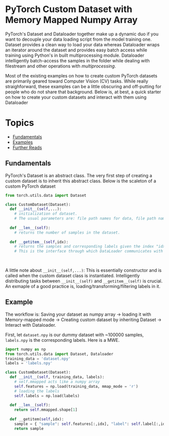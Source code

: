 # PyTorch Custom Dataset with Memory Mapped Numpy Array #

PyTorch's Dataset and Dataloader together make up a dynamic duo if you want to decouple your data loading script from the model training one. Dataset provides a clean way to load your data whereas Dataloader wraps an iterator around the dataset and provides easy batch access while training using Python's in built multiprocessing module. Dataloader intelligently batch-access the samples in the folder while dealing with filestream and other operations with _multiprocessing_. 

Most of the existing examples on how to create custom PyTorch datasets are primarily geared toward Computer Vision (CV) tasks. While really straighforward, these examples can be a little obscuring and off-putting for people who do not share that background. Below is, at best, a quick starter on how to create your custom datasets and interact with them using Dataloader

# Topics
- [Fundamentals](#fundamentals)
- [Examples](#examples)
- [Further Reads](#further-reads)


## Fundamentals 
PyTorch's Dataset is an abstract class. The very first step of creating a custom dataset is to inherit this abstract class. Below is the scaleton of a custom PyTorch dataset

```python
from torch.utils.data import Dataset

class CustomDataset(Dataset):
  def __init__(self,...):
    # initialization of dataset. 
    # The usual parameters are: file path names for data, file path names for labels
    
  def __len__(self):
    # returns the number of samples in the dataset.
    
  def __getitem__(self,idx):
    # returns the samples and corresponding labels given the index "idx". 
    # This is the interface through which DataLoader communicates with Dataset
  
  
```

A little note about `__init__(self,...)`: This is essentially constructor and is called when the custom dataset class is instantiated. Intelligently distributing tasks between `__init__(self)` and `__getitem__(self)` is crucial. An exmaple of a good practice is, loading/transforming/filtering labels in it. 

## Example
The workflow is: Saving your dataset as numpy array -> loading it with Memory-mapped mode -> Creating custom dataset by inheriting Dataset -> Interact with Dataloader.

First, let `dataset.npy` is our dummy dataset with ~100000 samples, `labels.npy` is the corresponding labels. Here is a MWE.
```python
import numpy as np
from torch.utils.data import Dataset, Dataloader
training_data = 'dataset.npy'
labels = 'labels.npy'

class CustomDataset(Dataset):
  def __init__(self, training_data, labels):
    # self.mmapped acts like a numpy array
    self.features = np.load(training_data, mmap_mode = 'r')
    # loading the labels
    self.labels = np.load(labels)
    
  def __len__(self):
    return self.mmapped.shape[1]
    
  def __getitem(self,idx):
    sample = { "sample": self.features[:,idx], "label": self.label[:,idx] }
    return sample


```

